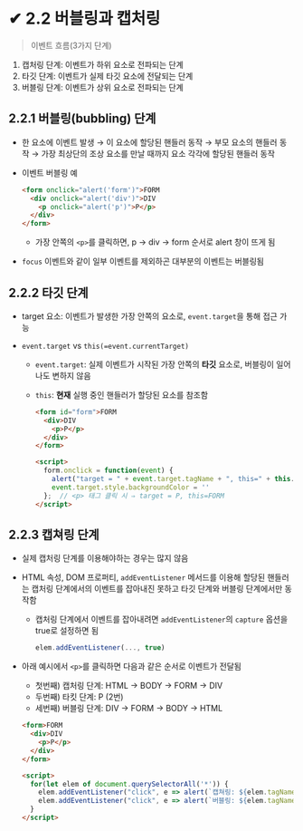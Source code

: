 # ✔ 2.2 버블링과 캡처링

> 이벤트 흐름(3가지 단계)

1. 캡처링 단계: 이벤트가 하위 요소로 전파되는 단계
2. 타깃 단계: 이벤트가 실제 타깃 요소에 전달되는 단계
3. 버블링 단계: 이벤트가 상위 요소로 전파되는 단계


## 2.2.1 버블링(bubbling) 단계

- 한 요소에 이벤트 발생 → 이 요소에 할당된 핸들러 동작 → 부모 요소의 핸들러 동작 → 가장 최상단의 조상 요소를 만날 때까지 요소 각각에 할당된 핸들러 동작

- 이벤트 버블링 예

  ```html
  <form onclick="alert('form')">FORM
    <div onclick="alert('div')">DIV
      <p onclick="alert('p')">P</p>
    </div>
  </form>
  ```

  - 가장 안쪽의 `<p>`를 클릭하면, p → div → form 순서로 alert 창이 뜨게 됨

- `focus` 이벤트와 같이 일부 이벤트를 제외하곤 대부분의 이벤트는 버블링됨


## 2.2.2 타깃 단계

- target 요소: 이벤트가 발생한 가장 안쪽의 요소로, `event.target`을 통해 접근 가능

- `event.target` vs `this(=event.currentTarget)`
  
  - `event.target`: 실제 이벤트가 시작된 가장 안쪽의 **타깃** 요소로, 버블링이 일어나도 변하지 않음
  - `this`: **현재** 실행 중인 핸들러가 할당된 요소를 참조함

    ```html
    <form id="form">FORM
      <div>DIV
        <p>P</p>
      </div>
    </form>

    <script>
      form.onclick = function(event) {
        alert("target = " + event.target.tagName + ", this=" + this.tagName);
        event.target.style.backgroundColor = ''
      };  // <p> 태그 클릭 시 ⇒ target = P, this=FORM
    </script>
    ```

## 2.2.3 캡쳐링 단계

- 실제 캡처링 단계를 이용해야하는 경우는 많지 않음
  
- HTML 속성, DOM 프로퍼티, `addEventListener` 메서드를 이용해 할당된 핸들러는 캡처링 단계에서의 이벤트를 잡아내진 못하고 타깃 단계와 버블링 단계에서만 동작함
  - 캡처링 단계에서 이벤트를 잡아내려면 `addEventListener`의 `capture` 옵션을 true로 설정하면 됨

    ```js
    elem.addEventListener(..., true)
    ```

- 아래 예시에서 `<p>`를 클릭하면 다음과 같은 순서로 이벤트가 전달됨
  - 첫번째) 캡처링 단계: HTML → BODY → FORM → DIV
  - 두번째) 타킷 단계: P (2번)
  - 세번째) 버블링 단계: DIV → FORM → BODY → HTML
  
  ```html
  <form>FORM
    <div>DIV
      <p>P</p>
    </div>
  </form>

  <script>
    for(let elem of document.querySelectorAll('*')) {
      elem.addEventListener("click", e => alert(`캡쳐링: ${elem.tagName}`), true);
      elem.addEventListener("click", e => alert(`버블링: ${elem.tagName}`));
    }
  </script>
  ```
